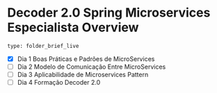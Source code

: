 # Decoder 2.0 Spring Microservices Especialista Overview
 
```ccard
type: folder_brief_live
```
 
- [x] Dia 1 Boas Práticas e Padrões de MicroServices
- [ ] Dia 2 Modelo de Comunicação Entre MicroServices 
- [ ] Dia 3 Aplicabilidade de Microservices Pattern
- [ ] Dia 4 Formação Decoder 2.0
